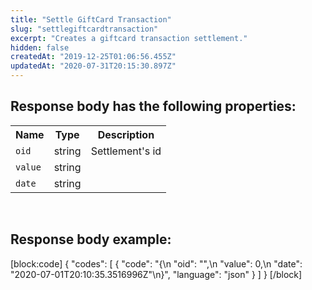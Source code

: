 ```yaml
---
title: "Settle GiftCard Transaction"
slug: "settlegiftcardtransaction"
excerpt: "Creates a giftcard transaction settlement."
hidden: false
createdAt: "2019-12-25T01:06:56.455Z"
updatedAt: "2020-07-31T20:15:30.897Z"
---
```

## Response body has the following properties:
<table>
    <tr>
        <th>Name</th>
        <th>Type</th>
        <th>Description</th>
    </tr>
    <tr>
        <td><code>oid</code></td>
        <td>string</td>
        <td>Settlement's id</td>
    </tr>
 <tr>
        <td><code>value</code></td>
        <td>string</td>
        <td></td>
    </tr>
 <tr>
        <td><code>date</code></td>
        <td>string</td>
        <td></td>
    </tr>
</table>

</br>

## Response body example:
[block:code]
{
  "codes": [
    {
      "code": "{\n        \"oid\": \"\",\n        \"value\": 0,\n        \"date\": \"2020-07-01T20:10:35.3516996Z\"\n}",
      "language": "json"
    }
  ]
}
[/block]